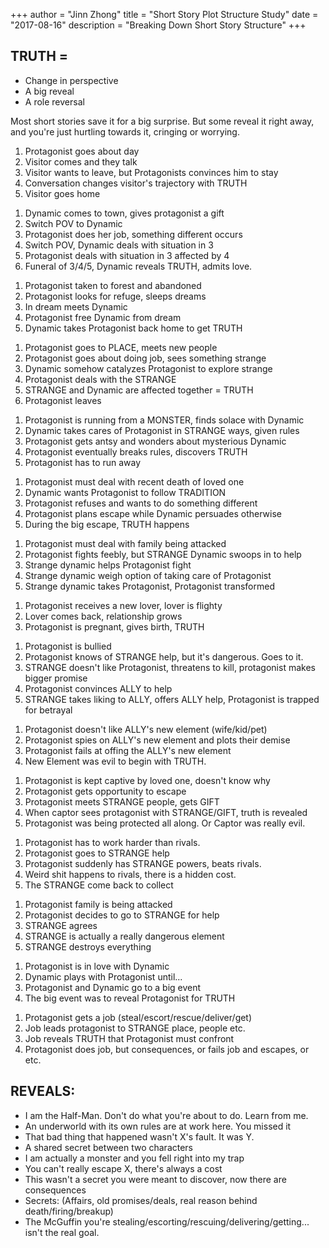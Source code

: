 +++
author = "Jinn Zhong"
title = "Short Story Plot Structure Study"
date = "2017-08-16"
description = "Breaking Down Short Story Structure"
+++

## TRUTH =
* Change in perspective
* A big reveal
* A role reversal

Most short stories save it for a big surprise. But some reveal it right away, and you're just hurtling towards it, cringing or worrying.

1. Protagonist goes about day
2. Visitor comes and they talk
3. Visitor wants to leave, but Protagonists convinces him to stay
4. Conversation changes visitor's trajectory with TRUTH
5. Visitor goes home
<!-- -->

1. Dynamic comes to town, gives protagonist a gift
2. Switch POV to Dynamic
3. Protagonist does her job, something different occurs
4. Switch POV, Dynamic deals with situation in 3
5. Protagonist deals with situation in 3 affected by 4
6. Funeral of 3/4/5, Dynamic reveals TRUTH, admits love.
<!-- -->

1. Protagonist taken to forest and abandoned
2. Protagonist looks for refuge, sleeps dreams
3. In dream meets Dynamic
4. Protagonist free Dynamic from dream
5. Dynamic takes Protagonist back home to get TRUTH
<!-- -->

1. Protagonist goes to PLACE, meets new people
2. Protagonist goes about doing job, sees something strange
3. Dynamic somehow catalyzes Protagonist to explore strange
4. Protagonist deals with the STRANGE
5. STRANGE and Dynamic are affected together = TRUTH
6. Protagonist leaves
<!-- -->

1. Protagonist is running from a MONSTER, finds solace with Dynamic
2. Dynamic takes cares of Protagonist in STRANGE ways, given rules
3. Protagonist gets antsy and wonders about mysterious Dynamic 
4. Protagonist eventually breaks rules, discovers TRUTH
5. Protagonist has to run away
<!-- -->

1. Protagonist must deal with recent death of loved one
2. Dynamic wants Protagonist to follow TRADITION
3. Protagonist refuses and wants to do something different
4. Protagonist plans escape while Dynamic persuades otherwise
5. During the big escape, TRUTH happens
<!-- -->

1. Protagonist must deal with family being attacked
2. Protagonist fights feebly, but STRANGE Dynamic swoops in to help
3. Strange dynamic helps Protagonist fight
4. Strange dynamic weigh option of taking care of Protagonist
5. Strange dynamic takes Protagonist, Protagonist transformed
<!-- -->

1. Protagonist receives a new lover, lover is flighty
2. Lover comes back, relationship grows
3. Protagonist is pregnant, gives birth, TRUTH
<!-- -->

1. Protagonist is bullied
2. Protagonist knows of STRANGE help, but it's dangerous. Goes to it.
3. STRANGE doesn't like Protagonist, threatens to kill, protagonist makes bigger promise
4. Protagonist convinces ALLY to help
5. STRANGE takes liking to ALLY, offers ALLY help, Protagonist is trapped for betrayal
<!-- -->

1. Protagonist doesn't like ALLY's new element (wife/kid/pet)
2. Protagonist spies on ALLY's new element and plots their demise
3. Protagonist fails at offing the ALLY's new element
4. New Element was evil to begin with TRUTH.
<!-- -->

1. Protagonist is kept captive by loved one, doesn't know why
2. Protagonist gets opportunity to escape
3. Protagonist meets STRANGE people, gets GIFT
4. When captor sees protagonist with STRANGE/GIFT, truth is revealed
5. Protagonist was being protected all along. Or Captor was really evil.
<!-- -->

1. Protagonist has to work harder than rivals.
2. Protagonist goes to STRANGE help
3. Protagonist suddenly has STRANGE powers, beats rivals.
4. Weird shit happens to rivals, there is a hidden cost.
5. The STRANGE come back to collect
<!-- -->

1. Protagonist family is being attacked
2. Protagonist decides to go to STRANGE for help
3. STRANGE agrees
4. STRANGE is actually a really dangerous element
5. STRANGE destroys everything
<!-- -->

1. Protagonist is in love with Dynamic
2. Dynamic plays with Protagonist until...
3. Protagonist and Dynamic go to a big event
4. The big event was to reveal Protagonist for TRUTH
<!-- -->

1. Protagonist gets a job (steal/escort/rescue/deliver/get)
2. Job leads protagonist to STRANGE place, people etc.
3. Job reveals TRUTH that Protagonist must confront
4. Protagonist does job, but consequences, or fails job and escapes, or etc.
<!-- -->

## REVEALS:
- I am the Half-Man. Don't do what you're about to do. Learn from me.
- An underworld with its own rules are at work here. You missed it
- That bad thing that happened wasn't X's fault. It was Y.
- A shared secret between two characters
- I am actually a monster and you fell right into my trap
- You can't really escape X, there's always a cost
- This wasn't a secret you were meant to discover, now there are consequences
- Secrets: (Affairs, old promises/deals, real reason behind death/firing/breakup)
- The McGuffin you're stealing/escorting/rescuing/delivering/getting... isn't the real goal.
